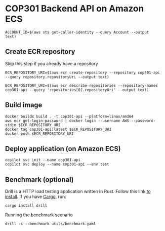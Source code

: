 # COP301 Backend API on Amazon ECS

```console
ACCOUNT_ID=$(aws sts get-caller-identity --query Account --output text)
```

## Create ECR repository

Skip this step if you already have a repository

```console
ECR_REPOSITORY_URI=$(aws ecr create-repository --repository cop301-api --query repository.repositoryUri --output text)
```

```console
ECR_REPOSITORY_URI=$(aws ecr describe-repositories --repository-names cop301-api --query 'repositories[0].repositoryUri' --output text)
```


## Build image

```console
docker buildx build . -t cop301-api --platform=linux/amd64
aws ecr get-login-password | docker login --username AWS --password-stdin $ECR_REPOSITORY_URI
docker tag cop301-api:latest $ECR_REPOSITORY_URI
docker push $ECR_REPOSITORY_URI
```

## Deploy application (on Amazon ECS)

```console
copilot svc init --name cop301-api
copilot svc deploy --name cop301-api --env test
```

## Benchmark (optional)

Drill is a HTTP load testing application written in Rust. Follow this link [to install](https://github.com/fcsonline/drill#install).
If you have [Cargo](https://github.com/fcsonline/drill#install), run:

```console
cargo install drill
```

Running the benchmark scenario

```console
drill -s --benchmark utils/benchmark.yaml
```
